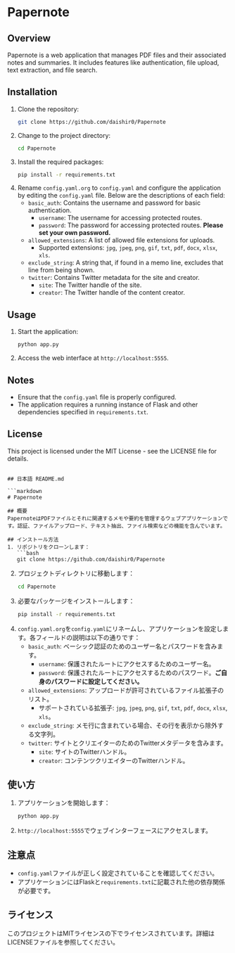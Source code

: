# Papernote

## Overview
Papernote is a web application that manages PDF files and their associated notes and summaries. It includes features like authentication, file upload, text extraction, and file search.

## Installation
1. Clone the repository:
   ```bash
   git clone https://github.com/daishir0/Papernote
   ```
2. Change to the project directory:
   ```bash
   cd Papernote
   ```
3. Install the required packages:
   ```bash
   pip install -r requirements.txt
   ```
4. Rename `config.yaml.org` to `config.yaml` and configure the application by editing the `config.yaml` file. Below are the descriptions of each field:
   - `basic_auth`: Contains the username and password for basic authentication.
     - `username`: The username for accessing protected routes.
     - `password`: The password for accessing protected routes. **Please set your own password.**
   - `allowed_extensions`: A list of allowed file extensions for uploads.
     - Supported extensions: `jpg`, `jpeg`, `png`, `gif`, `txt`, `pdf`, `docx`, `xlsx`, `xls`.
   - `exclude_string`: A string that, if found in a memo line, excludes that line from being shown.
   - `twitter`: Contains Twitter metadata for the site and creator.
     - `site`: The Twitter handle of the site.
     - `creator`: The Twitter handle of the content creator.

## Usage
1. Start the application:
   ```bash
   python app.py
   ```
2. Access the web interface at `http://localhost:5555`.

## Notes
- Ensure that the `config.yaml` file is properly configured.
- The application requires a running instance of Flask and other dependencies specified in `requirements.txt`.

## License
This project is licensed under the MIT License - see the LICENSE file for details.
```

## 日本語 README.md

```markdown
# Papernote

## 概要
PapernoteはPDFファイルとそれに関連するメモや要約を管理するウェブアプリケーションです。認証、ファイルアップロード、テキスト抽出、ファイル検索などの機能を含んでいます。

## インストール方法
1. リポジトリをクローンします：
   ```bash
   git clone https://github.com/daishir0/Papernote
   ```
2. プロジェクトディレクトリに移動します：
   ```bash
   cd Papernote
   ```
3. 必要なパッケージをインストールします：
   ```bash
   pip install -r requirements.txt
   ```
4. `config.yaml.org`を`config.yaml`にリネームし、アプリケーションを設定します。各フィールドの説明は以下の通りです：
   - `basic_auth`: ベーシック認証のためのユーザー名とパスワードを含みます。
     - `username`: 保護されたルートにアクセスするためのユーザー名。
     - `password`: 保護されたルートにアクセスするためのパスワード。**ご自身のパスワードに設定してください。**
   - `allowed_extensions`: アップロードが許可されているファイル拡張子のリスト。
     - サポートされている拡張子: `jpg`, `jpeg`, `png`, `gif`, `txt`, `pdf`, `docx`, `xlsx`, `xls`。
   - `exclude_string`: メモ行に含まれている場合、その行を表示から除外する文字列。
   - `twitter`: サイトとクリエイターのためのTwitterメタデータを含みます。
     - `site`: サイトのTwitterハンドル。
     - `creator`: コンテンツクリエイターのTwitterハンドル。

## 使い方
1. アプリケーションを開始します：
   ```bash
   python app.py
   ```
2. `http://localhost:5555`でウェブインターフェースにアクセスします。

## 注意点
- `config.yaml`ファイルが正しく設定されていることを確認してください。
- アプリケーションにはFlaskと`requirements.txt`に記載された他の依存関係が必要です。

## ライセンス
このプロジェクトはMITライセンスの下でライセンスされています。詳細はLICENSEファイルを参照してください。
```